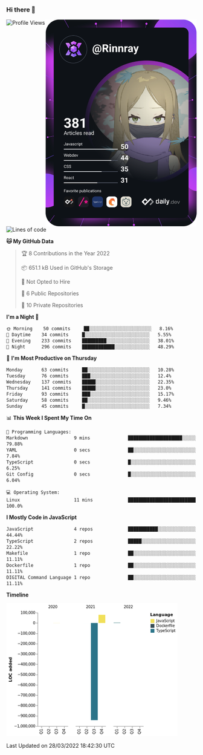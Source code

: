 ### Hi there 👋

<div align="left">
 <a href="https://app.daily.dev/Rinnray">
   <img 
        align="right"
        src="https://github.com/Rinnray/Rinnray/blob/main/devcard.svg" 
        width="400" 
        alt="Rinnray's Dev Card"/>
 </a>
</div>




<!--START_SECTION:waka-->
![Profile Views](http://img.shields.io/badge/Profile%20Views-0-blue)

![Lines of code](https://img.shields.io/badge/From%20Hello%20World%20I%27ve%20Written--859%20Thousand%20lines%20of%20code-blue)

**🐱 My GitHub Data** 

> 🏆 8 Contributions in the Year 2022
 > 
> 📦 651.1 kB Used in GitHub's Storage 
 > 
> 🚫 Not Opted to Hire
 > 
> 📜 6 Public Repositories 
 > 
> 🔑 10 Private Repositories  
 > 
**I'm a Night 🦉** 

```text
🌞 Morning    50 commits     ██░░░░░░░░░░░░░░░░░░░░░░░   8.16% 
🌆 Daytime    34 commits     █░░░░░░░░░░░░░░░░░░░░░░░░   5.55% 
🌃 Evening    233 commits    █████████░░░░░░░░░░░░░░░░   38.01% 
🌙 Night      296 commits    ████████████░░░░░░░░░░░░░   48.29%

```
📅 **I'm Most Productive on Thursday** 

```text
Monday       63 commits     ██░░░░░░░░░░░░░░░░░░░░░░░   10.28% 
Tuesday      76 commits     ███░░░░░░░░░░░░░░░░░░░░░░   12.4% 
Wednesday    137 commits    █████░░░░░░░░░░░░░░░░░░░░   22.35% 
Thursday     141 commits    █████░░░░░░░░░░░░░░░░░░░░   23.0% 
Friday       93 commits     ███░░░░░░░░░░░░░░░░░░░░░░   15.17% 
Saturday     58 commits     ██░░░░░░░░░░░░░░░░░░░░░░░   9.46% 
Sunday       45 commits     █░░░░░░░░░░░░░░░░░░░░░░░░   7.34%

```


📊 **This Week I Spent My Time On** 

```text
💬 Programming Languages: 
Markdown                 9 mins              ████████████████████░░░░░   79.88% 
YAML                     0 secs              ██░░░░░░░░░░░░░░░░░░░░░░░   7.84% 
TypeScript               0 secs              █░░░░░░░░░░░░░░░░░░░░░░░░   6.25% 
Git Config               0 secs              █░░░░░░░░░░░░░░░░░░░░░░░░   6.04%

💻 Operating System: 
Linux                    11 mins             █████████████████████████   100.0%

```

**I Mostly Code in JavaScript** 

```text
JavaScript               4 repos             ███████████░░░░░░░░░░░░░░   44.44% 
TypeScript               2 repos             █████░░░░░░░░░░░░░░░░░░░░   22.22% 
Makefile                 1 repo              ██░░░░░░░░░░░░░░░░░░░░░░░   11.11% 
Dockerfile               1 repo              ██░░░░░░░░░░░░░░░░░░░░░░░   11.11% 
DIGITAL Command Language 1 repo              ██░░░░░░░░░░░░░░░░░░░░░░░   11.11%

```


**Timeline**

![Chart not found](https://raw.githubusercontent.com/Rinnray/Rinnray/main/charts/bar_graph.png) 


 Last Updated on 28/03/2022 18:42:30 UTC
<!--END_SECTION:waka-->


<!--
**Rinnray/Rinnray** is a ✨ _special_ ✨ repository because its `README.md` (this file) appears on your GitHub profile.

Here are some ideas to get you started:

- 🔭 I’m currently working on ...
- 🌱 I’m currently learning ...
- 👯 I’m looking to collaborate on ...
- 🤔 I’m looking for help with ...
- 💬 Ask me about ...
- 📫 How to reach me: ...
- 😄 Pronouns: ...
- ⚡ Fun fact: ...
-->
